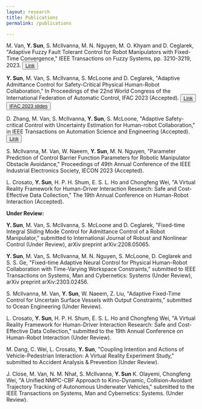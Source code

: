 ```yaml
---
layout: research
title: Publications
permalink: /publications

---
```

<p>M. Van, <strong>Y. Sun</strong>, S. McIlvanna, M. N. Nguyen, M. O. Khyam and D. Ceglarek, "Adaptive Fuzzy Fault Tolerant Control for Robot Manipulators with Fixed-Time Convergence," IEEE Transactions on Fuzzy Systems, pp. 3210-3219, 2023. <button><a href="https://ieeexplore.ieee.org/document/10050163">Link</a></button></p>
<p><strong>Y. Sun</strong>, M. Van, S. McIlvanna, S. McLoone and D. Ceglarek, "Adaptive Admittance Control for Safety-Critical Physical Human-Robot Collaboration," In Proceedings of the 22nd World Congress of the International Federation of Automatic Control, IFAC 2023 (Accepted). <button><a href="https://arxiv.org/abs/2208.05061">Link</a></button> <button><a href="https://drive.google.com/file/d/1ivIIMrf2N8MGiLyLrAo6Bgq0uoWBHGKa/view?usp=share_link">IFAC 2023 slides</a></button></p>
<p>D. Zhang, M. Van, S. McIlvanna, <strong>Y. Sun</strong>, S. McLoone, "Adaptive Safety-critical Control with Uncertainty Estimation for Human-robot Collaboration," in IEEE Transactions on Automation Science and Engineering (Accepted). <button><a href="https://arxiv.org/abs/2304.06867">Link</a></button></p>
<p>S. McIlvanna, M. Van, W. Naeem, <strong>Y. Sun</strong>, M. N. Nguyen, "Parameter Prediction of Control Barrier Function Parameters for Robotic Manipulator Obstacle Avoidance," Proceedings of 49th Annual Conference of the IEEE Industrial Electronics Society, IECON 2023 (Accepted). </p>
<p>L. Crosato,  <strong>Y. Sun</strong>, H. P. H. Shum, E. S. L. Ho and Chongfeng Wei, "A Virtual Reality Framework for Human-Driver Interaction Research: Safe and Cost-Effective Data Collection," The 19th Annual Conference on Human-Robot Interaction (Accepted).</p>

<p><strong>Under Review:</strong></p>
<p><strong>Y. Sun</strong>, M. Van, S. McIlvanna, S. McLoone and D. Ceglarek, "Fixed-time Integral Sliding Mode Control for Admittance Control of a Robot Manipulator," submitted to International Journal of Robust and Nonlinear Control (Under Review), arXiv preprint arXiv:2208.05065.</p>
<p><strong>Y. Sun</strong>, M. Van, S. McIlvanna, M. N. Nguyen, S. McLoone, D. Ceglarek and S. S. Ge, "Fixed-time Adaptive Neural Control for Physical Human-Robot Collaboration with Time-Varying Workspace Constraints," submitted to IEEE Transactions on Systems, Man and Cybernetics: Systems (Under Review), arXiv preprint arXiv:2303.02456.</p>
<p>S. McIlvanna, M. Van, <strong>Y. Sun</strong>, W. Naeem, Z. Liu, "Adaptive Fixed-Time Control for Uncertain Surface Vessels with Output Constraints," submitted to Ocean Engineering (Under Review).</p>
<p>L. Crosato,  <strong>Y. Sun</strong>, H. P. H. Shum, E. S. L. Ho and Chongfeng Wei, "A Virtual Reality Framework for Human-Driver Interaction Research: Safe and Cost-Effective Data Collection," submitted to the 19th Annual Conference on Human-Robot Interaction (Under Review).</p>
<p>M. Dang, C. Wei, L. Crosato, <strong>Y. Sun</strong>, "Coupling Intention and Actions of Vehicle-Pedestrian Interaction: A Virtual Reality Experiment Study," submitted to Accident Analysis & Prevention (Under Review).</p>
<p>J. Close, M. Van, N. M. Nhat, S. McIlvanna, <strong>Y. Sun</strong> K. Olayemi, Chongfeng Wei, "A Unified NMPC-CBF Approach to Kino-Dynamic, Collision-Avoidant Trajectory Tracking of Autonomous Underwater Vehicles," submitted to the IEEE Transactions on Systems, Man and Cybernetics: Systems. (Under Review).</p>

<br />
